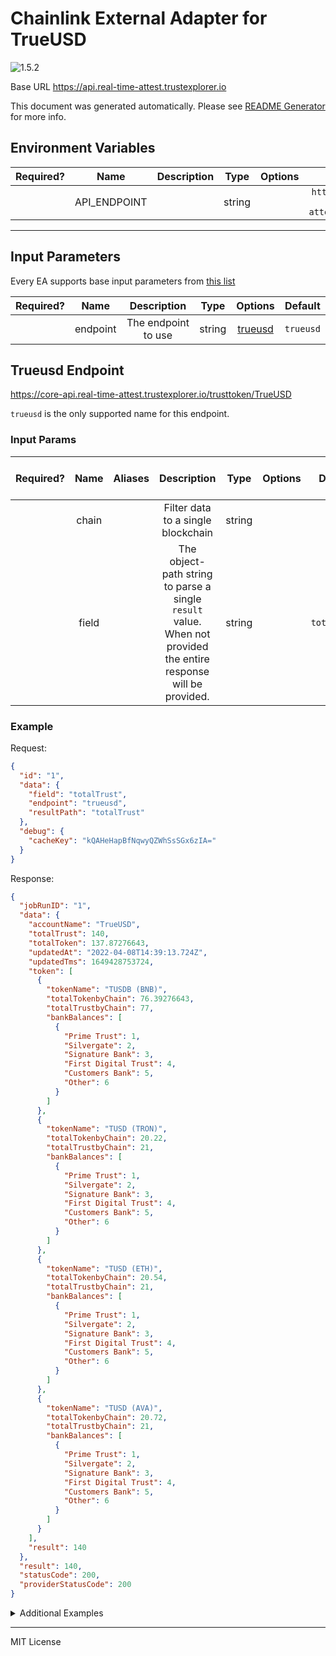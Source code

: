 # Chainlink External Adapter for TrueUSD

![1.5.2](https://img.shields.io/github/package-json/v/smartcontractkit/external-adapters-js?filename=packages/sources/trueusd/package.json)

Base URL https://api.real-time-attest.trustexplorer.io

This document was generated automatically. Please see [README Generator](../../scripts#readme-generator) for more info.

## Environment Variables

| Required? |     Name     | Description |  Type  | Options |                       Default                        |
| :-------: | :----------: | :---------: | :----: | :-----: | :--------------------------------------------------: |
|           | API_ENDPOINT |             | string |         | `https://core-api.real-time-attest.trustexplorer.io` |

---

## Input Parameters

Every EA supports base input parameters from [this list](../../core/bootstrap#base-input-parameters)

| Required? |   Name   |     Description     |  Type  |           Options            |  Default  |
| :-------: | :------: | :-----------------: | :----: | :--------------------------: | :-------: |
|           | endpoint | The endpoint to use | string | [trueusd](#trueusd-endpoint) | `trueusd` |

## Trueusd Endpoint

https://core-api.real-time-attest.trustexplorer.io/trusttoken/TrueUSD

`trueusd` is the only supported name for this endpoint.

### Input Params

| Required? | Name  | Aliases |                                                   Description                                                    |  Type  | Options |   Default    | Depends On | Not Valid With |
| :-------: | :---: | :-----: | :--------------------------------------------------------------------------------------------------------------: | :----: | :-----: | :----------: | :--------: | :------------: |
|           | chain |         |                                        Filter data to a single blockchain                                        | string |         |              |            |                |
|           | field |         | The object-path string to parse a single `result` value. When not provided the entire response will be provided. | string |         | `totalTrust` |            |                |

### Example

Request:

```json
{
  "id": "1",
  "data": {
    "field": "totalTrust",
    "endpoint": "trueusd",
    "resultPath": "totalTrust"
  },
  "debug": {
    "cacheKey": "kQAHeHapBfNqwyQZWhSsSGx6zIA="
  }
}
```

Response:

```json
{
  "jobRunID": "1",
  "data": {
    "accountName": "TrueUSD",
    "totalTrust": 140,
    "totalToken": 137.87276643,
    "updatedAt": "2022-04-08T14:39:13.724Z",
    "updatedTms": 1649428753724,
    "token": [
      {
        "tokenName": "TUSDB (BNB)",
        "totalTokenbyChain": 76.39276643,
        "totalTrustbyChain": 77,
        "bankBalances": [
          {
            "Prime Trust": 1,
            "Silvergate": 2,
            "Signature Bank": 3,
            "First Digital Trust": 4,
            "Customers Bank": 5,
            "Other": 6
          }
        ]
      },
      {
        "tokenName": "TUSD (TRON)",
        "totalTokenbyChain": 20.22,
        "totalTrustbyChain": 21,
        "bankBalances": [
          {
            "Prime Trust": 1,
            "Silvergate": 2,
            "Signature Bank": 3,
            "First Digital Trust": 4,
            "Customers Bank": 5,
            "Other": 6
          }
        ]
      },
      {
        "tokenName": "TUSD (ETH)",
        "totalTokenbyChain": 20.54,
        "totalTrustbyChain": 21,
        "bankBalances": [
          {
            "Prime Trust": 1,
            "Silvergate": 2,
            "Signature Bank": 3,
            "First Digital Trust": 4,
            "Customers Bank": 5,
            "Other": 6
          }
        ]
      },
      {
        "tokenName": "TUSD (AVA)",
        "totalTokenbyChain": 20.72,
        "totalTrustbyChain": 21,
        "bankBalances": [
          {
            "Prime Trust": 1,
            "Silvergate": 2,
            "Signature Bank": 3,
            "First Digital Trust": 4,
            "Customers Bank": 5,
            "Other": 6
          }
        ]
      }
    ],
    "result": 140
  },
  "result": 140,
  "statusCode": 200,
  "providerStatusCode": 200
}
```

<details>
<summary>Additional Examples</summary>

Request:

```json
{
  "id": "1",
  "data": {
    "field": "totalTrust",
    "endpoint": "trueusd",
    "resultPath": "totalToken"
  },
  "debug": {
    "cacheKey": "kQAHeHapBfNqwyQZWhSsSGx6zIA="
  }
}
```

Response:

```json
{
  "jobRunID": "1",
  "data": {
    "accountName": "TrueUSD",
    "totalTrust": 140,
    "totalToken": 137.87276643,
    "updatedAt": "2022-04-08T14:39:13.724Z",
    "updatedTms": 1649428753724,
    "token": [
      {
        "tokenName": "TUSDB (BNB)",
        "totalTokenbyChain": 76.39276643,
        "totalTrustbyChain": 77,
        "bankBalances": [
          {
            "Prime Trust": 1,
            "Silvergate": 2,
            "Signature Bank": 3,
            "First Digital Trust": 4,
            "Customers Bank": 5,
            "Other": 6
          }
        ]
      },
      {
        "tokenName": "TUSD (TRON)",
        "totalTokenbyChain": 20.22,
        "totalTrustbyChain": 21,
        "bankBalances": [
          {
            "Prime Trust": 1,
            "Silvergate": 2,
            "Signature Bank": 3,
            "First Digital Trust": 4,
            "Customers Bank": 5,
            "Other": 6
          }
        ]
      },
      {
        "tokenName": "TUSD (ETH)",
        "totalTokenbyChain": 20.54,
        "totalTrustbyChain": 21,
        "bankBalances": [
          {
            "Prime Trust": 1,
            "Silvergate": 2,
            "Signature Bank": 3,
            "First Digital Trust": 4,
            "Customers Bank": 5,
            "Other": 6
          }
        ]
      },
      {
        "tokenName": "TUSD (AVA)",
        "totalTokenbyChain": 20.72,
        "totalTrustbyChain": 21,
        "bankBalances": [
          {
            "Prime Trust": 1,
            "Silvergate": 2,
            "Signature Bank": 3,
            "First Digital Trust": 4,
            "Customers Bank": 5,
            "Other": 6
          }
        ]
      }
    ],
    "result": 137.87276643
  },
  "result": 137.87276643,
  "statusCode": 200,
  "providerStatusCode": 200
}
```

Request:

```json
{
  "id": "1",
  "data": {
    "chain": "AVA",
    "field": "totalTrust",
    "endpoint": "trueusd",
    "resultPath": "totalTrust"
  },
  "debug": {
    "cacheKey": "6WLGWNlp3Yz32n40twAcGx8Cjx8="
  }
}
```

Response:

```json
{
  "jobRunID": "1",
  "data": {
    "accountName": "TrueUSD",
    "totalTrust": 140,
    "totalToken": 137.87276643,
    "updatedAt": "2022-04-08T14:39:13.724Z",
    "updatedTms": 1649428753724,
    "token": [
      {
        "tokenName": "TUSDB (BNB)",
        "totalTokenbyChain": 76.39276643,
        "totalTrustbyChain": 77,
        "bankBalances": [
          {
            "Prime Trust": 1,
            "Silvergate": 2,
            "Signature Bank": 3,
            "First Digital Trust": 4,
            "Customers Bank": 5,
            "Other": 6
          }
        ]
      },
      {
        "tokenName": "TUSD (TRON)",
        "totalTokenbyChain": 20.22,
        "totalTrustbyChain": 21,
        "bankBalances": [
          {
            "Prime Trust": 1,
            "Silvergate": 2,
            "Signature Bank": 3,
            "First Digital Trust": 4,
            "Customers Bank": 5,
            "Other": 6
          }
        ]
      },
      {
        "tokenName": "TUSD (ETH)",
        "totalTokenbyChain": 20.54,
        "totalTrustbyChain": 21,
        "bankBalances": [
          {
            "Prime Trust": 1,
            "Silvergate": 2,
            "Signature Bank": 3,
            "First Digital Trust": 4,
            "Customers Bank": 5,
            "Other": 6
          }
        ]
      },
      {
        "tokenName": "TUSD (AVA)",
        "totalTokenbyChain": 20.72,
        "totalTrustbyChain": 21,
        "bankBalances": [
          {
            "Prime Trust": 1,
            "Silvergate": 2,
            "Signature Bank": 3,
            "First Digital Trust": 4,
            "Customers Bank": 5,
            "Other": 6
          }
        ]
      }
    ],
    "result": 21
  },
  "result": 21,
  "statusCode": 200,
  "providerStatusCode": 200
}
```

Request:

```json
{
  "id": "1",
  "data": {
    "chain": "AVA",
    "field": "totalTrust",
    "endpoint": "trueusd",
    "resultPath": "totalTokenbyChain"
  },
  "debug": {
    "cacheKey": "6WLGWNlp3Yz32n40twAcGx8Cjx8="
  }
}
```

Response:

```json
{
  "jobRunID": "1",
  "data": {
    "accountName": "TrueUSD",
    "totalTrust": 140,
    "totalToken": 137.87276643,
    "updatedAt": "2022-04-08T14:39:13.724Z",
    "updatedTms": 1649428753724,
    "token": [
      {
        "tokenName": "TUSDB (BNB)",
        "totalTokenbyChain": 76.39276643,
        "totalTrustbyChain": 77,
        "bankBalances": [
          {
            "Prime Trust": 1,
            "Silvergate": 2,
            "Signature Bank": 3,
            "First Digital Trust": 4,
            "Customers Bank": 5,
            "Other": 6
          }
        ]
      },
      {
        "tokenName": "TUSD (TRON)",
        "totalTokenbyChain": 20.22,
        "totalTrustbyChain": 21,
        "bankBalances": [
          {
            "Prime Trust": 1,
            "Silvergate": 2,
            "Signature Bank": 3,
            "First Digital Trust": 4,
            "Customers Bank": 5,
            "Other": 6
          }
        ]
      },
      {
        "tokenName": "TUSD (ETH)",
        "totalTokenbyChain": 20.54,
        "totalTrustbyChain": 21,
        "bankBalances": [
          {
            "Prime Trust": 1,
            "Silvergate": 2,
            "Signature Bank": 3,
            "First Digital Trust": 4,
            "Customers Bank": 5,
            "Other": 6
          }
        ]
      },
      {
        "tokenName": "TUSD (AVA)",
        "totalTokenbyChain": 20.72,
        "totalTrustbyChain": 21,
        "bankBalances": [
          {
            "Prime Trust": 1,
            "Silvergate": 2,
            "Signature Bank": 3,
            "First Digital Trust": 4,
            "Customers Bank": 5,
            "Other": 6
          }
        ]
      }
    ],
    "result": 20.72
  },
  "result": 20.72,
  "statusCode": 200,
  "providerStatusCode": 200
}
```

</details>

---

MIT License
